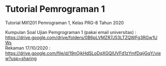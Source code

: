 # Tutorial Pemrograman 1
Tutorial MII1201 Pemrograman 1, Kelas PRG-8 Tahun 2020 </br>

Kumpulan Soal Ujian Pemgrograman 1 (pakai email universitas) : </br> https://drive.google.com/drive/folders/0B6pLVMZR7J53LTZQWFg3RGw1UWs  </br>
Rekaman 17/10/2020 : </br> https://drive.google.com/file/d/19nOjkHdSLoDqXGQlUVFd1zYmfDqijGqY/view?usp=sharing
